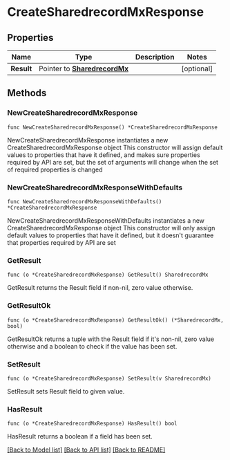# CreateSharedrecordMxResponse

## Properties

Name | Type | Description | Notes
------------ | ------------- | ------------- | -------------
**Result** | Pointer to [**SharedrecordMx**](SharedrecordMx.md) |  | [optional] 

## Methods

### NewCreateSharedrecordMxResponse

`func NewCreateSharedrecordMxResponse() *CreateSharedrecordMxResponse`

NewCreateSharedrecordMxResponse instantiates a new CreateSharedrecordMxResponse object
This constructor will assign default values to properties that have it defined,
and makes sure properties required by API are set, but the set of arguments
will change when the set of required properties is changed

### NewCreateSharedrecordMxResponseWithDefaults

`func NewCreateSharedrecordMxResponseWithDefaults() *CreateSharedrecordMxResponse`

NewCreateSharedrecordMxResponseWithDefaults instantiates a new CreateSharedrecordMxResponse object
This constructor will only assign default values to properties that have it defined,
but it doesn't guarantee that properties required by API are set

### GetResult

`func (o *CreateSharedrecordMxResponse) GetResult() SharedrecordMx`

GetResult returns the Result field if non-nil, zero value otherwise.

### GetResultOk

`func (o *CreateSharedrecordMxResponse) GetResultOk() (*SharedrecordMx, bool)`

GetResultOk returns a tuple with the Result field if it's non-nil, zero value otherwise
and a boolean to check if the value has been set.

### SetResult

`func (o *CreateSharedrecordMxResponse) SetResult(v SharedrecordMx)`

SetResult sets Result field to given value.

### HasResult

`func (o *CreateSharedrecordMxResponse) HasResult() bool`

HasResult returns a boolean if a field has been set.


[[Back to Model list]](../README.md#documentation-for-models) [[Back to API list]](../README.md#documentation-for-api-endpoints) [[Back to README]](../README.md)


